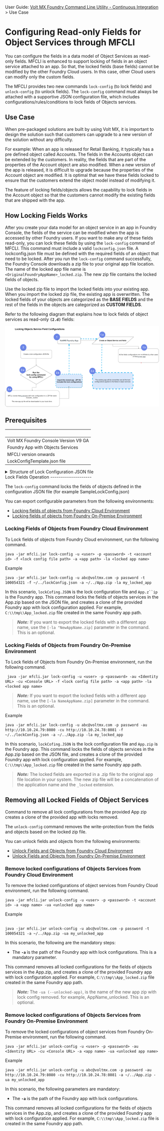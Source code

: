                                

User Guide: [Volt MX Foundry Command Line Utility - Continuous Integration](CI_Foundry.md) > Use Case

Configuring Read-only Fields for Object Services through MFCLI
==============================================================

You can configure the fields in a data model of Object Services as read-only fields. MFCLI is enhanced to support locking of fields in an object service attached to an app. So that, the locked fields (base fields) cannot be modified by the other Foundry Cloud users. In this case, other Cloud users can modify only the custom fields.

The MFCLI provides two new commands `lock-config` (to lock fields) and `unlock-config` (to unlock fields). The `lock-config` command must always be attached with a supportive JSON configuration file, which includes configurations/rules/conditions to lock fields of Objects services.

**Use Case**
------------

When pre-packaged solutions are built by using Volt MX, it is important to design the solution such that customers can upgrade to a new version of the solution without any difficulty.

For example: When an app is released for Retail Banking, it typically has a pre defined object called Accounts. The fields in the Accounts object can be extended by the customers. In reality, the fields that are part of the properties of the Account object are also modified. When a new version of the app is released, it is difficult to upgrade because the properties of the Account object are modified. It is optimal that we have these fields locked to ensure that the customers extend the object model instead of modifying it.

The feature of locking fields/objects allows the capability to lock fields in the Account object so that the customers cannot modify the existing fields that are shipped with the app.

How Locking Fields Works
------------------------

After you create your data model for an object service in an app in Foundry Console, the fields of the service can be modified when the app is accessed by other Foundry users. If you want to make any of these fields read-only, you can lock these fields by using the `lock-config` command of MFCLI. This command must include a valid `lockconfig.json` file. A lockconfig.json file must be defined with the required fields of an object that need to be locked. After you run the `lock-config` command successfully, the Foundry Console downloads a zip file to your original app file location. The name of the locked app file name is `<OriginalFoundryAppName>_locked.zip`. The new zip file contains the locked fields of objects.

Use the locked zip file to import the locked fields into your existing app. When you import the locked zip file, the existing app is overwritten. The locked fields of your objects are categorized as the **BASE FIELDS** and the rest of the fields in the objects are categorized as **CUSTOM FIELDS**.

Refer to the following diagram that explains how to lock fields of object services as read-only **`(2.d)`** fields:

![](Resources/Images/LockField_Configurations_661x345.png)

Prerequisites
-------------

|   |
| --- |
| Volt MX Foundry Console Version V9 GA |
| Foundry App with Objects Services |
| MFCLI version <version number> onwards |
| LockConfigTemplate.json file |

<details close markdown="block"><summary>Structure of Lock Configuration JSON file</summary>

LoockConfigTemplate.json { "serviceLockConfigs": { "objectServices": { "<object\_service\_name>": { "version": "<version>", "paths": \[ "objects/<object\_name>/fields/<field\_name>", "objects/<object\_name>/fields/\*", "objects/<object\_name>/fields", { "path": "objects/<object\_name>/fields", "values": \[ "<field1\_name>", "<field2\_name>" \] } \] }, "<object\_service2\_name>": {}, "<object\_service3\_name>": {} } } } `"objects/<object_name>/fields"` = The path marks all the existing fields as read-only and no new fields can be created. `" objects/<object_name>/fields/*"` = This path with an `asterisk (*)` marks all the existing fields in an object as **read-only** but new fields can be created. `"objects/<object_name>/fields/<field_name>"` = The path marks only the specified field as read-only.You can also provide a path and array of specific values to mark as read-only, as follows: { "path": "objects/objName/fields", "values": \[ "fieldName1", "fieldName2", "fieldName3", "fieldName4", "fieldName5" \] }

</details>
Lock Fields Operation
---------------------

The `lock-config` command locks the fields of objects defined in the configuration JSON file (for example SampleLockConfig.json)

You can export configurable parameters from the following environments:

*   [Locking fields of objects from Foundry Cloud Environment](#ReportsExport_1)
*   [Locking fields of objects from Foundry On-Premise Environment](#ReportsExport_2)

### Locking Fields of Objects from Foundry Cloud Environment

To Lock fields of objects from Foundry Cloud environment, run the following command.

```
java -jar mfcli.jar lock-config -u <user> -p <password> -t <account id> -f <lock config file path> -a <app path> -la <locked app name>
```

Example

```
java -jar mfcli.jar lock-config -u abc@voltmx.com -p password -t 100054321 -f ~/../lockConfig.json -a ~/../App.zip -la my_locked_app
```

In this scenario, `lockCofing.JSON` is the lock configuration file and `App.z``ip` is the Foundry app. This command locks the fields of objects services in the App.zip based on the JSON file, and creates a clone of the provided Foundry app with lock configuration applied. For example, `C:\\tmp\\App_locked.zip` file created in the same Foundry app path.

> **_Note:_** If you want to export the locked fields with a different app name, use the `[-la "NewAppName.zip]` parameter in the command. This is an optional.

### Locking Fields of Objects from Foundry On-Premise Environment

To Lock fields of Objects from Foundry On-Premise environment, run the following command.

```
 java -jar mfcli.jar lock-config -u <user> -p <password> -au <Identity URL> -cu <Console URL> -f <lock config file path> -a <app path> -la <locked app name>
```

> **_Note:_** If you want to export the locked fields with a different app name, use the `[-la NameAppName.zip]` parameter in the command. This is an optional.  

Example

```
java -jar mfcli.jar lock-config -u abc@voltmx.com -p password -au http://10.10.24.79:8080 -cu http://10.10.24.78:8081 -f ~/../lockConfig.json -a ~/../App.zip -la my_locked_app
```

In this scenario, `lockCofing.JSON` is the lock configuration file and `App.zip` is the Foundry app. This command locks the fields of objects services in the App.zip based on the JSON file, and creates a clone of the provided Foundry app with lock configuration applied. For example, `C:\\tmp\\App_locked.zip` file created in the same Foundry app path.

> **_Note:_** The locked fields are exported in a .zip file to the original app file location in your system. The new zip file will be a concatenation of the application name and the `_locked` extension.

Removing all Locked Fields of Object Services
---------------------------------------------

Command to remove all lock configurations from the provided App zip creates a clone of the provided app with locks removed.

The `unlock-config` command removes the write-protection from the fields and objects based on the locked zip file.

You can unlock fields and objects from the following environments:

*   [Unlock Fields and Objects from Foundry Cloud Environment](#ImportReports_1)
*   [Unlock Fields and Objects from Foundry On-Premise Environment](#ImportReports_2)

### Remove locked configurations of Objects Services from Foundry Cloud Environment

To remove the locked configurations of object services from Foundry Cloud environment, run the following command.

```
java -jar mfcli.jar unlock-config -u <user> -p <password> -t <account id> -a <app name> -ua <unlocked app name>
```

Example

```

java -jar mfcli.jar unlock-config -u abc@voltmx.com -p password -t 100054321 -a ~/../App.zip -ua my_unlocked_app
```

In this scenario, the following are the mandatory steps:

*   The  **`-a`** is the path of the Foundry app with lock configurations. This is a mandatory parameter.

This command removes all locked configurations for the fields of objects services in the App.zip, and creates a clone of the provided Foundry app with lock configuration applied. For example, `C:\\tmp\\App_locked.zip` file created in the same Foundry app path.

> **_Note:_** The `-ua (--unlocked-app)`, is the name of the new app zip with lock config removed. for example, AppName\_unlocked. This is an optional.

### Remove locked configurations of Objects Services from Foundry On-Premise Environment

To remove the locked configurations of object services from Foundry On-Premise environment, run the following command.

```
java -jar mfcli.jar unlock-config -u <user> -p <password> -au <Identity URL> -cu <Console URL> -a <app name> -ua <unlocked app name>
```

Example

```
java -jar mfcli.jar unlock-config -u abc@voltmx.com -p password -au http://10.10.24.79:8080 -cu http://10.10.24.78:8081 -a ~/../App.zip -ua my_unlocked_app
```

In this scenario, the following parameters are mandatory:

*   The **`-a`** is the path of the Foundry app with lock configurations.

This command removes all locked configurations for the fields of objects services in the App.zip, and creates a clone of the provided Foundry app with lock configuration applied. For example, `C:\\tmp\\App_locked.zip` file is created in the same Foundry app path.
